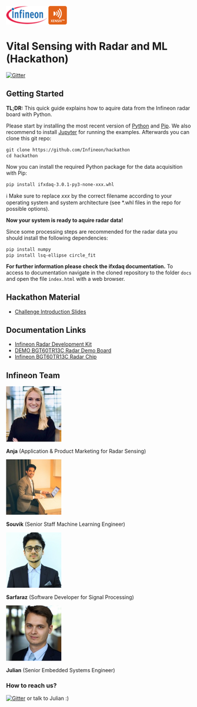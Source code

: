 <img src="./img/infineon_logo.png" alt="Infineon Logo" height="50"/>
<img src="./img/xensiv_logo.png" alt="XENSIV Logo" height="50"/>

# Vital Sensing with Radar and ML (Hackathon)

[![Gitter](https://badges.gitter.im/ifx-eestec-hack/community.svg)](https://gitter.im/ifx-eestec-hack/community?utm_source=badge&utm_medium=badge&utm_campaign=pr-badge)

## Getting Started

**TL;DR:** This quick guide explains how to aquire data from the Infineon radar board with Python.

Please start by installing the most recent version of [Python](https://www.python.org/) and [Pip](https://pypi.org/project/pip/). We also recommend to install [Jupyter](https://jupyter.org/) for running the examples. Afterwards you can clone this git repo:
```
git clone https://github.com/Infineon/hackathon
cd hackathon
```

Now you can install the required Python package for the data acquisition with Pip:
```
pip install ifxdaq-3.0.1-py3-none-xxx.whl
```

:information_source: Make sure to replace _xxx_ by the correct filename according to your operating system and system architecture (see *.whl files in the repo for possible options).

**Now your system is ready to aquire radar data!**

Since some processing steps are recommended for the radar data you should install the following dependencies:

```
pip install numpy
pip install lsq-ellipse circle_fit
```

**For further information please check the ifxdaq documentation.** To access to documentation navigate in the cloned repository to the folder `docs` and open the file `index.html` with a web browser.

## Hackathon Material
* [Challenge Introduction Slides](./challenge_introduction.pdf)

## Documentation Links
* [Infineon Radar Development Kit](https://softwaretools.infineon.com/tools/com.ifx.tb.tool.ifxradarsdk)
* [DEMO BGT60TR13C Radar Demo Board](https://www.infineon.com/cms/en/product/evaluation-boards/demo-bgt60tr13c/)
* [Infineon BGT60TR13C Radar Chip](https://www.infineon.com/cms/en/product/sensor/radar-sensors/radar-sensors-for-iot/60ghz-radar/bgt60tr13c/)

## Infineon Team

<img src="./img/anja.jfif" alt="Anja" height="150"/>

**Anja** (Application & Product Marketing for Radar Sensing)

<img src="./img/souvik.jfif" alt="Souvik" height="150"/>

**Souvik** (Senior Staff Machine Learning Engineer)

<img src="./img/sarfaraz.jfif" alt="Sarfaraz" height="150"/>

**Sarfaraz** (Software Developer for Signal Processing)

<img src="./img/julian.jfif" alt="Julian" height="150"/>

**Julian** (Senior Embedded Systems Engineer)

### How to reach us?
[![Gitter](https://badges.gitter.im/ifx-eestec-hack/community.svg)](https://gitter.im/ifx-eestec-hack/community?utm_source=badge&utm_medium=badge&utm_campaign=pr-badge) or talk to Julian :)